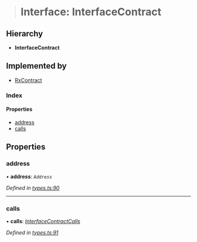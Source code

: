 > # Interface: InterfaceContract

## Hierarchy

* **InterfaceContract**

## Implemented by

* [RxContract](../classes/_rxcontract_.rxcontract.md)

### Index

#### Properties

* [address](_types_.interfacecontract.md#address)
* [calls](_types_.interfacecontract.md#calls)

## Properties

###  address

• **address**: *`Address`*

*Defined in [types.ts:90](https://github.com/polkadot-js/api/blob/b77b3db/packages/api-contract/src/types.ts#L90)*

___

###  calls

• **calls**: *[InterfaceContractCalls](_types_.interfacecontractcalls.md)*

*Defined in [types.ts:91](https://github.com/polkadot-js/api/blob/b77b3db/packages/api-contract/src/types.ts#L91)*